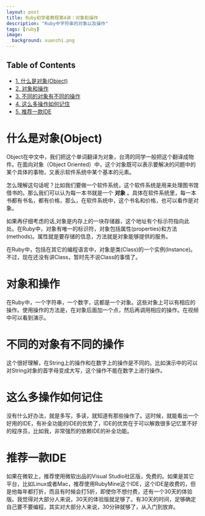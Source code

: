 ```yaml
---
layout: post
title: Ruby初学者教程第4讲：对象和操作
description: "Ruby中字符串的对象以及操作"
tags: [ruby]
image:
  background: xuanzhi.png
---
```


<div id="table-of-contents">
<h2>Table of Contents</h2>
<div id="text-table-of-contents">
<ul>
<li><a href="#sec-1">1. 什么是对象(Object)</a></li>
<li><a href="#sec-2">2. 对象和操作</a></li>
<li><a href="#sec-3">3. 不同的对象有不同的操作</a></li>
<li><a href="#sec-4">4. 这么多操作如何记住</a></li>
<li><a href="#sec-5">5. 推荐一款IDE</a></li>
</ul>
</div>
</div>

# 什么是对象(Object)<a id="sec-1" name="sec-1"></a>

Object在中文中，我们把这个单词翻译为对象，台湾的同学一般把这个翻译成物件。在面向对象（Object Oriented）中，这个对象既可以表示要解决的问题中的某个具体的事物，又表示软件系统中某个基本的元素。

怎么理解这句话呢？比如我们要做一个软件系统，这个软件系统是用来处理图书馆借书的。那么我们可以认为每一本书就是一个 **对象** 。具体在软件系统里，每一本书都有书名，都有价格，那么，在软件系统中，这个书名和价格，也可以看作是对象。

如果再仔细考虑的话,对象是内存上的一块存储器，这个地址有个标示符指向此处。在Ruby中，对象有唯一的标识符，对象包括属性(properties)和方法(methods)。属性就是要存储的信息，方法就是对象能够提供的服务。

在Ruby中，包括在其它的编程语言中，对象是类(Class)的一个实例(Instance)。不过，现在还没有讲Class，暂时先不说Class的事情了。

# 对象和操作<a id="sec-2" name="sec-2"></a>

在Ruby中，一个字符串，一个数字，这都是一个对象。这些对象上可以有相应的操作。使用操作的方法是，在对象后面加一个点，然后再调用相应的操作。在视频中可以看到演示。

# 不同的对象有不同的操作<a id="sec-3" name="sec-3"></a>

这个很好理解，在String上的操作和在数字上的操作是不同的。比如演示中的可以对String对象的首字母变成大写，这个操作不能在数字上进行操作。

# 这么多操作如何记住<a id="sec-4" name="sec-4"></a>

没有什么好办法，就是多写，多读，就知道有那些操作了。这时候，就能看出一个好用的IDE，有补全功能的IDE的优势了，IDE的优势在于可以解救很多记忆里不好的程序员，比如我，非常强烈的依赖IDE的补全功能。

# 推荐一款IDE<a id="sec-5" name="sec-5"></a>

如果在微软上，推荐使用微软出品的Visual Studio社区版，免费的。如果是其它平台，比如Linux或者Mac，推荐使用RubyMine这个IDE，这个IDE是收费的，但是他每年都打折，而且有时候会打5折，即使你不想付费，还有一个30天的体验版。我觉得对大部分人来说，30天的体验版就足够了。有30天的时间，足够确定自己要不要编程，其实对大部分人来说，30分钟就够了，从入门到放弃。
